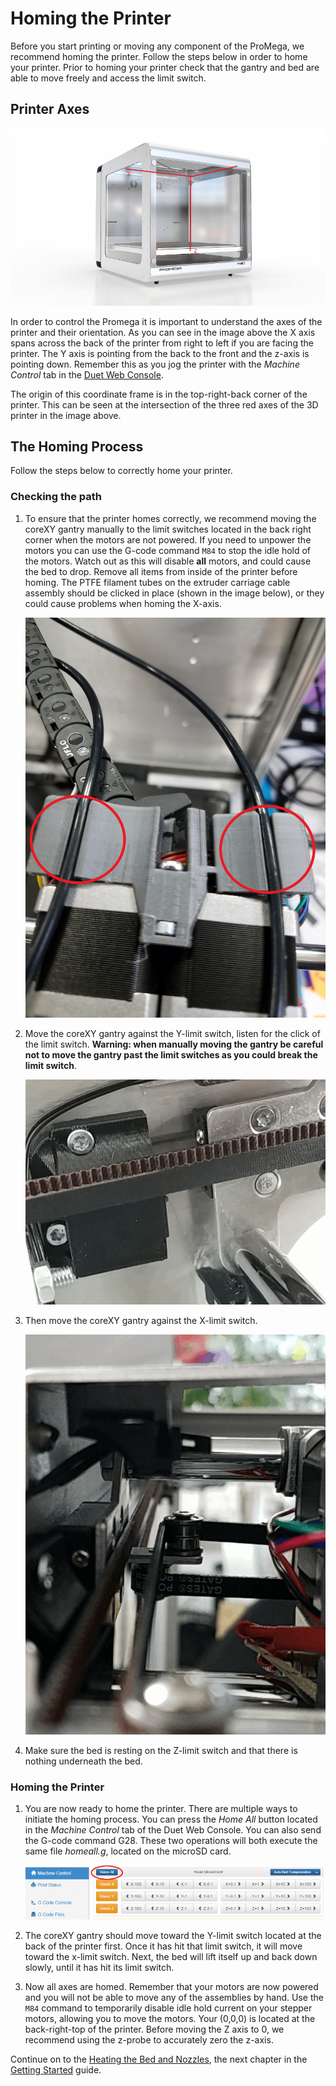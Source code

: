 # Homing the Printer

Before you start printing or moving any component of the ProMega, we recommend homing the printer. Follow the steps below in order to home your printer. Prior to homing your printer check that the gantry and bed are able to move freely and access the limit switch.

## Printer Axes

![wKFZU7HwUMKvlD6q-PromegaAxes.png](../.gitbook/assets/wkfzu7hwumkvld6q-promegaaxes.png)

In order to control the Promega it is important to understand the axes of the printer and their orientation. As you can see in the image above the X axis spans across the back of the printer from right to left if you are facing the printer. The Y axis is pointing from the back to the front and the z-axis is pointing down. Remember this as you jog the printer with the _Machine Control_ tab in the [Duet Web Console](http://promega.printm3d.com/books/user-manual/page/accessing-web-interface).

The origin of this coordinate frame is in the top-right-back corner of the printer. This can be seen at the intersection of the three red axes of the 3D printer in the image above.

## The Homing Process

Follow the steps below to correctly home your printer.

### Checking the path

1. To ensure that the printer homes correctly, we recommend moving the coreXY gantry manually to the limit switches located in the back right corner when the motors are not powered. If you need to unpower the motors you can use the G-code command `M84` to stop the idle hold of the motors. Watch out as this will disable **all** motors, and could cause the bed to drop. Remove all items from inside of the printer before homing. The PTFE filament tubes on the extruder carriage cable assembly should be clicked in place \(shown in the image below\), or they could cause problems when homing the X-axis.

   ![tXK2bR1RP6wPsEGA-PTFECheck.jpg](../.gitbook/assets/txk2br1rp6wpsega-ptfecheck.jpg)

2. Move the coreXY gantry against the Y-limit switch, listen for the click of the limit switch. **Warning: when manually moving the gantry be careful not to move the gantry past the limit switches as you could break the limit switch**.

   ![90nsbbYgUkrZWDvj-Y-limit.gif](../.gitbook/assets/90nsbbygukrzwdvj-y-limit.gif)

3. Then move the coreXY gantry against the X-limit switch.

   ![deUkxjexf1j1MZLn-X-Limit.gif](../.gitbook/assets/deukxjexf1j1mzln-x-limit.gif)

4. Make sure the bed is resting on the Z-limit switch and that there is nothing underneath the bed.

### Homing the Printer

1. You are now ready to home the printer. There are multiple ways to initiate the homing process. You can press the _Home All_ button located in the _Machine Control_ tab of the Duet Web Console. You can also send the G-code command G28. These two operations will both execute the same file _homeall.g_, located on the microSD card.

   ![vMOKr4toGvCnhyX8-homeallbutton.png](../.gitbook/assets/vmokr4togvcnhyx8-homeallbutton.png)

2. The coreXY gantry should move toward the Y-limit switch located at the back of the printer first. Once it has hit that limit switch, it will move toward the x-limit switch. Next, the bed will lift itself up and back down slowly, until it has hit its limit switch.
3. Now all axes are homed. Remember that your motors are now powered and you will not be able to move any of the assemblies by hand. Use the `M84` command to temporarily disable idle hold current on your stepper motors, allowing you to move the motors. Your \(0,0,0\) is located at the back-right-top of the printer. Before moving the Z axis to 0, we recommend using the z-probe to accurately zero the z-axis.

Continue on to the [Heating the Bed and Nozzles](http://promega.printm3d.com/books/user-manual/page/heating-the-bed-and-nozzles), the next chapter in the [Getting Started](http://promega.printm3d.com/books/user-manual/chapter/getting-started) guide.

